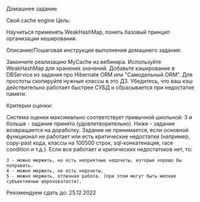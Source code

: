 Домашнее задание

Свой cache engine
Цель:

Научиться применять WeakHashMap, понять базовый принцип организации кеширования.

Описание/Пошаговая инструкция выполнения домашнего задания:

Закончите реализацию MyCache из вебинара.
Используйте WeakHashMap для хранения значений.
Добавьте кэширование в DBService из задания про Hibernate ORM или "Самодельный ORM".
Для простоты скопируйте нужные классы в это ДЗ.
Убедитесь, что ваш кэш действительно работает быстрее СУБД и сбрасывается при недостатке памяти.

Критерии оценки:

Система оценки максимально соответствует привычной школьной:
3 и больше - задание принято (удовлетворительно).
Ниже - задание возвращается на доработку.
Задание не принимается, если основной функционал не работает или есть критические недостатки (например, copy-past кода, классы на 100500 строк, sql-конкатенация, race condition и т.д.).
Если все работает и критических недостатоков нет, то:

    3 - можно мержить, но есть неприятные недочеты, которые хорошо бы поправить.
    4 - можно мержить, но есть недочеты.
    5 - можно мержить, отличная работа. (при этом могут быть мелкие субъективные шероховатости).


Рекомендуем сдать до: 25.12.2022